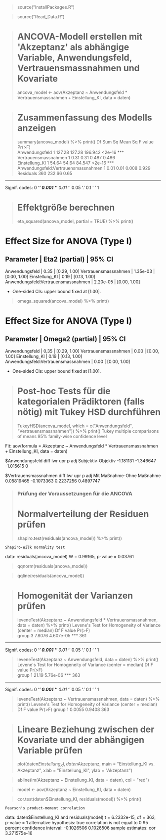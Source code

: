 
> source("InstallPackages.R")

> source("Read_Data.R")

> # ANCOVA-Modell erstellen mit 'Akzeptanz' als abhängige Variable, Anwendungsfeld, Vertrauensmassnahmen und Kovariate
> ancova_model <- aov(Akzeptanz ~ Anwendungsfeld * Vertrauensmassnahmen + Einstellung_KI, data = daten)

> # Zusammenfassung des Modells anzeigen
> summary(ancova_model) %>% print()
                                     Df Sum Sq Mean Sq F value Pr(>F)    
Anwendungsfeld                        1 127.28  127.28 196.942 <2e-16 ***
Vertrauensmassnahmen                  1   0.31    0.31   0.487  0.486    
Einstellung_KI                        1  54.64   54.64  84.547 <2e-16 ***
Anwendungsfeld:Vertrauensmassnahmen   1   0.01    0.01   0.008  0.929    
Residuals                           360 232.66    0.65                   
---
Signif. codes:  0 ‘***’ 0.001 ‘**’ 0.01 ‘*’ 0.05 ‘.’ 0.1 ‘ ’ 1

> # Effektgröße berechnen
> eta_squared(ancova_model, partial = TRUE) %>% print()
# Effect Size for ANOVA (Type I)

Parameter                           | Eta2 (partial) |       95% CI
-------------------------------------------------------------------
Anwendungsfeld                      |           0.35 | [0.29, 1.00]
Vertrauensmassnahmen                |       1.35e-03 | [0.00, 1.00]
Einstellung_KI                      |           0.19 | [0.13, 1.00]
Anwendungsfeld:Vertrauensmassnahmen |       2.20e-05 | [0.00, 1.00]

- One-sided CIs: upper bound fixed at [1.00].
> omega_squared(ancova_model) %>% print()
# Effect Size for ANOVA (Type I)

Parameter                           | Omega2 (partial) |       95% CI
---------------------------------------------------------------------
Anwendungsfeld                      |             0.35 | [0.29, 1.00]
Vertrauensmassnahmen                |             0.00 | [0.00, 1.00]
Einstellung_KI                      |             0.19 | [0.13, 1.00]
Anwendungsfeld:Vertrauensmassnahmen |             0.00 | [0.00, 1.00]

- One-sided CIs: upper bound fixed at [1.00].
> # Post-hoc Tests für die kategorialen Prädiktoren (falls nötig) mit Tukey HSD durchführen
> TukeyHSD(ancova_model, which = c("Anwendungsfeld", "Vertrauensmassnahmen")) %>% print()
  Tukey multiple comparisons of means
    95% family-wise confidence level

Fit: aov(formula = Akzeptanz ~ Anwendungsfeld * Vertrauensmassnahmen + Einstellung_KI, data = daten)

$Anwendungsfeld
                        diff       lwr       upr p adj
Subjektiv-Objektiv -1.181131 -1.346647 -1.015615     0

$Vertrauensmassnahmen
                                 diff        lwr       upr     p adj
Mit Maßnahme-Ohne Maßnahme 0.05819465 -0.1073363 0.2237256 0.4897747


> ### Prüfung der Voraussetzungen für die ANCOVA
> # Normalverteilung der Residuen prüfen
> shapiro.test(residuals(ancova_model)) %>% print()

	Shapiro-Wilk normality test

data:  residuals(ancova_model)
W = 0.99165, p-value = 0.03761


> qqnorm(residuals(ancova_model))

> qqline(residuals(ancova_model))

> # Homogenität der Varianzen prüfen
> leveneTest(Akzeptanz ~ Anwendungsfeld * Vertrauensmassnahmen, data = daten) %>% print()
Levene's Test for Homogeneity of Variance (center = median)
       Df F value    Pr(>F)    
group   3  7.8076 4.607e-05 ***
      361                      
---
Signif. codes:  0 ‘***’ 0.001 ‘**’ 0.01 ‘*’ 0.05 ‘.’ 0.1 ‘ ’ 1

> leveneTest(Akzeptanz ~ Anwendungsfeld, data = daten) %>% print()
Levene's Test for Homogeneity of Variance (center = median)
       Df F value   Pr(>F)    
group   1   21.19 5.76e-06 ***
      363                     
---
Signif. codes:  0 ‘***’ 0.001 ‘**’ 0.01 ‘*’ 0.05 ‘.’ 0.1 ‘ ’ 1

> leveneTest(Akzeptanz ~ Vertrauensmassnahmen, data = daten) %>% print()
Levene's Test for Homogeneity of Variance (center = median)
       Df F value Pr(>F)
group   1  0.0055 0.9408
      363               

> # Lineare Beziehung zwischen der Kovariate und der abhängigen Variable prüfen
> plot(daten$Einstellung_KI, daten$Akzeptanz, main = "Einstellung_KI vs. Akzeptanz", xlab = "Einstellung_KI", ylab = "Akzeptanz")

> abline(lm(Akzeptanz ~ Einstellung_KI, data = daten), col = "red")

> model <- aov(Akzeptanz ~ Einstellung_KI, data = daten)

> cor.test(daten$Einstellung_KI, residuals(model)) %>% print()

	Pearson's product-moment correlation

data:  daten$Einstellung_KI and residuals(model)
t = 6.2332e-15, df = 363, p-value = 1
alternative hypothesis: true correlation is not equal to 0
95 percent confidence interval:
 -0.1026506  0.1026506
sample estimates:
         cor 
3.271575e-16 

